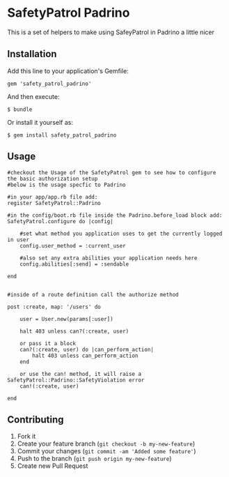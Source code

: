 # SafetyPatrol Padrino
This is a set of helpers to make using SafeyPatrol in Padrino a little nicer

## Installation

Add this line to your application's Gemfile:

    gem 'safety_patrol_padrino'

And then execute:

    $ bundle

Or install it yourself as:

    $ gem install safety_patrol_padrino

## Usage

	#checkout the Usage of the SafetyPatrol gem to see how to configure the basic authorization setup
	#below is the usage specfic to Padrino

	#in your app/app.rb file add:
	register SafetyPatrol::Padrino

	#in the config/boot.rb file inside the Padrino.before_load block add:	
	SafetyPatrol.configure do |config|

		#set what method you application uses to get the currently logged in user
		config.user_method = :current_user

		#also set any extra abilities your application needs here
		config.abilities[:send] = :sendable

	end


	#inside of a route definition call the authorize method

	post :create, map: '/users' do

		user = User.new(params[:user])

		halt 403 unless can?(:create, user)

		or pass it a block
		can?(:create, user) do |can_perform_action|
			halt 403 unless can_perform_action
		end

		or use the can! method, it will raise a SafetyPatrol::Padrino::SafetyViolation error
		can!(:create, user)

	end


## Contributing

1. Fork it
2. Create your feature branch (`git checkout -b my-new-feature`)
3. Commit your changes (`git commit -am 'Added some feature'`)
4. Push to the branch (`git push origin my-new-feature`)
5. Create new Pull Request
